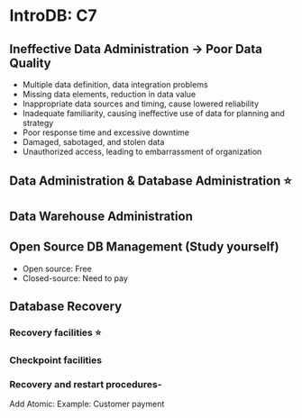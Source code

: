# IntroDB: C7

## Ineffective Data Administration -> Poor Data Quality

- Multiple data definition, data integration problems
- Missing data elements, reduction in data value
- Inappropriate data sources and timing, cause lowered reliability
- Inadequate familiarity, causing ineffective use of data for planning and strategy
- Poor response time and excessive downtime
- Damaged, sabotaged, and stolen data
- Unauthorized access, leading to embarrassment of organization

## Data Administration & Database Administration :star:

## Data Warehouse Administration

## Open Source DB Management (Study yourself)

- Open source: Free
- Closed-source: Need to pay

## Database Recovery

### Recovery facilities :star:

### Checkpoint facilities

### Recovery and restart procedures- 

Add Atomic: Example: Customer payment

